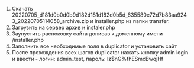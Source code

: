 1. Скачать 20220705_d181d0b0d0b9d182d181d182d0b5d_635580e72d7b83aa9243_20220705114058_archive.zip и installer.php из папки transfer.
2. Загрузить на сервер архив и instaler.php
3. Заупустить распоковку сайта дописав к доменному имени /installer.php
4. Заполнить все необходимые поля в duplicator и установить сайт
5. После прохождения всех шагов duplicator нажать кнопку admin login и ввести - логин: admin_test, пароль: Iz$nG%fhESmcBwqjHf
